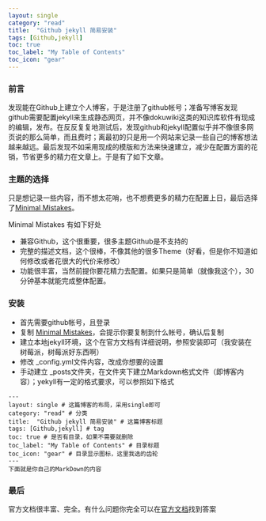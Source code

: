 ```yaml
---
layout: single
category: "read"
title:  "Github jekyll 简易安装"
tags: [Github,jekyll]
toc: true
toc_label: "My Table of Contents"
toc_icon: "gear"
---
```

### 前言

发现能在Github上建立个人博客，于是注册了github帐号；准备写博客发现github需要配置jekyll来生成静态网页，并不像dokuwiki这类的知识库软件有现成的编辑，发布。在反反复复地测试后，发现github和jekyll配置似乎并不像很多网页说的那么简单，而且费时；离最初的只是用一个网站来记录一些自己的博客想法越来越远。最后发现不如采用现成的模版和方法来快速建立，减少在配置方面的花销，节省更多的精力在文章上。于是有了如下文章。  


### 主题的选择

只是想记录一些内容，而不想太花哨，也不想费更多的精力在配置上日，最后选择了[Minimal Mistakes](https://mmistakes.github.io/minimal-mistakes/)。

Minimal Mistakes 有如下好处
- 兼容Github，这个很重要，很多主题Github是不支持的
- 完整的描述文档，这个很棒，不像其他的很多Theme（好看，但是你不知道如何修改或者花很大的代价来修改）
- 功能很丰富，当然前提你要花精力去配置。如果只是简单（就像我这个），30分钟基本就能完成整体配置。

### 安装

- 首先需要github帐号，且登录
- 复制 [Minimal Mistakes](https://github.com/mmistakes/minimal-mistakes/fork)，会提示你要复制到什么帐号，确认后复制
- 建立本地jekyll环境，这个在官方文档有详细说明，参照安装即可（我安装在树莓派，树莓派好东西啊）
- 修改 _config.yml文件内容，改成你想要的设置
- 手动建立 _posts文件夹，在文件夹下建立Markdown格式文件（即博客内容）；yekyll有一定的格式要求，可以参照如下格式
```
---
layout: single # 这篇博客的布局，采用single即可
category: "read" # 分类
title:  "Github jekyll 简易安装" # 这篇博客标题
tags: [Github,jekyll] # tag
toc: true # 是否有目录，如果不需要就删除
toc_label: "My Table of Contents" # 目录标题 
toc_icon: "gear" # 目录显示图标，这里我选的齿轮
---
下面就是你自己的MarkDown的内容
```

### 最后
官方文档很丰富、完全。有什么问题你完全可以在[官方文档](https://mmistakes.github.io/minimal-mistakes/docs/helpers/)找到答案
